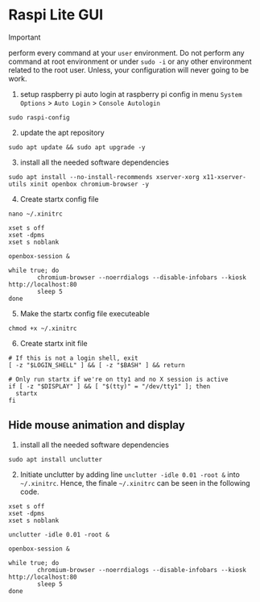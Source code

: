 # Raspi Lite GUI

> [!IMPORTANT]
>
> perform every command at your `user` environment. Do not perform any command at root environment or under `sudo -i` or any other environment related to the root user. Unless, your configuration will never going to be work.

1. setup raspberry pi auto login at raspberry pi config in menu `System Options` > `Auto Login` > `Console Autologin`

```
sudo raspi-config
```

2. update the apt repository

```
sudo apt update && sudo apt upgrade -y

```

3. install all the needed software dependencies

```
sudo apt install --no-install-recommends xserver-xorg x11-xserver-utils xinit openbox chromium-browser -y
```

4. Create startx config file

```
nano ~/.xinitrc
```

```
xset s off
xset -dpms
xset s noblank

openbox-session &

while true; do
        chromium-browser --noerrdialogs --disable-infobars --kiosk http://localhost:80
        sleep 5
done
```

5. Make the startx config file executeable

```
chmod +x ~/.xinitrc
```

6. Create startx init file

```
# If this is not a login shell, exit
[ -z "$LOGIN_SHELL" ] && [ -z "$BASH" ] && return

# Only run startx if we're on tty1 and no X session is active
if [ -z "$DISPLAY" ] && [ "$(tty)" = "/dev/tty1" ]; then
  startx
fi
```

## Hide mouse animation and display

1.  install all the needed software dependencies

```
sudo apt install unclutter
```

2. Initiate unclutter by adding line `unclutter -idle 0.01 -root &` into `~/.xinitrc`. Hence, the finale `~/.xinitrc` can be seen in the following code.

```
xset s off
xset -dpms
xset s noblank

unclutter -idle 0.01 -root &

openbox-session &

while true; do
        chromium-browser --noerrdialogs --disable-infobars --kiosk http://localhost:80
        sleep 5
done
```
